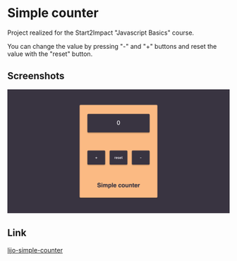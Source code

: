 
# Simple counter

Project realized for the Start2Impact "Javascript Basics" course.

You can change the value by pressing "-" and "+" buttons and reset the value with the "reset" button.



## Screenshots

![App Screenshot](/assets/img/screenshot-lijo.simple-counter.png)


## Link

[lijo-simple-counter](https://lijo-simple-counter.netlify.app/)

